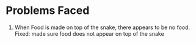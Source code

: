 # Problems Faced
1. When Food is made on top of the snake, there appears to be no food.
Fixed: made sure food does not appear on top of the snake
